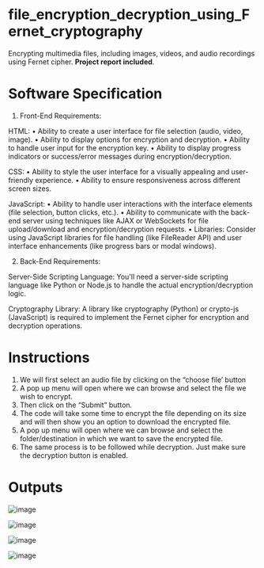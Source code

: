 # file_encryption_decryption_using_Fernet_cryptography

Encrypting multimedia files, including images, videos, and audio recordings using Fernet cipher. **Project report included**.

# Software Specification

1. Front-End Requirements:
   
HTML:
•	Ability to create a user interface for file selection (audio, video, image).
•	Ability to display options for encryption and decryption.
•	Ability to handle user input for the encryption key.
•	Ability to display progress indicators or success/error messages during encryption/decryption.

CSS:
•	Ability to style the user interface for a visually appealing and user-friendly experience.
•	Ability to ensure responsiveness across different screen sizes.

JavaScript:
•	Ability to handle user interactions with the interface elements (file selection, button clicks, etc.).
•	Ability to communicate with the back-end server using techniques like AJAX or WebSockets for file upload/download and encryption/decryption requests.
•	Libraries: Consider using JavaScript libraries for file handling (like FileReader API) and user interface enhancements (like progress bars or modal windows).

2. Back-End Requirements:

Server-Side Scripting Language:
You'll need a server-side scripting language like Python or Node.js to handle the actual encryption/decryption logic.

Cryptography Library:
A library like cryptography (Python) or crypto-js (JavaScript) is required to implement the Fernet cipher for encryption and decryption operations.

# Instructions

1.	We will first select an audio file by clicking on the “choose file’ button
2.	 A pop up menu will open where we can browse and select the file we wish to encrypt.
3.	 Then click on the “Submit” button.
4.	 The code will take some time to encrypt the file depending on its size and will then show you an option to download the encrypted file.
5.	 A pop up menu will open where we can browse and select the folder/destination in which we want to save the encrypted file.
6.	 The same process is to be followed while decryption. Just make sure the decryption button is enabled.

# Outputs

![image](https://github.com/get-aastha/file_encryption_decryption_using_Fernet_cryptography/assets/108509128/6be02d1c-9eda-4e13-b8cb-03ad427707da)


![image](https://github.com/get-aastha/file_encryption_decryption_using_Fernet_cryptography/assets/108509128/491fe1db-bf94-42a5-88a5-52a6409d432b)


![image](https://github.com/get-aastha/file_encryption_decryption_using_Fernet_cryptography/assets/108509128/326f0511-f23f-45ed-853f-3cb273bd1a1d)


![image](https://github.com/get-aastha/file_encryption_decryption_using_Fernet_cryptography/assets/108509128/e2831c9d-ac40-49bc-9d25-ce695a804415)
